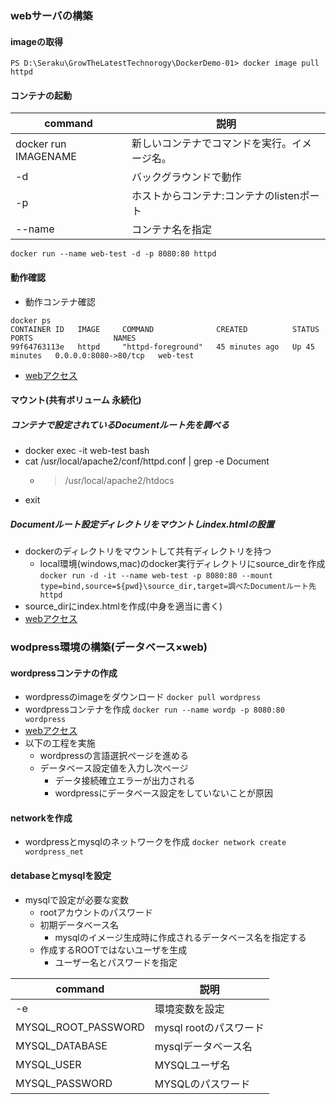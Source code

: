 ### webサーバの構築
#### imageの取得

```
PS D:\Seraku\GrowTheLatestTechnorogy\DockerDemo-01> docker image pull httpd
```

#### コンテナの起動
| command | 説明 |
| - | - |
| docker run IMAGENAME | 新しいコンテナでコマンドを実行。イメージ名。 | 
| -d | バックグラウンドで動作 | 
| -p | ホストからコンテナ:コンテナのlistenポート | 
| --name| コンテナ名を指定 |

```
docker run --name web-test -d -p 8080:80 httpd
```

#### 動作確認
- 動作コンテナ確認
```
docker ps
CONTAINER ID   IMAGE     COMMAND              CREATED          STATUS          PORTS                  NAMES
99f64763113e   httpd     "httpd-foreground"   45 minutes ago   Up 45 minutes   0.0.0.0:8080->80/tcp   web-test
```
- [webアクセス](http://127.0.0.1:8080/)

#### マウント(共有ボリューム 永続化)
##### コンテナで設定されているDocumentルート先を調べる
- docker exec -it web-test bash
- cat /usr/local/apache2/conf/httpd.conf | grep -e Document
  - > /usr/local/apache2/htdocs
- exit

##### Documentルート設定ディレクトリをマウントしindex.htmlの設置
- dockerのディレクトリをマウントして共有ディレクトリを持つ
  - local環境(windows,mac)のdocker実行ディレクトリにsource_dirを作成
` docker run -d -it --name web-test -p 8080:80 --mount type=bind,source=${pwd}\source_dir,target=調べたDocumentルート先 httpd `
- source_dirにindex.htmlを作成(中身を適当に書く)
- [webアクセス](http://127.0.0.1:8080/)


### wodpress環境の構築(データベース×web)
#### wordpressコンテナの作成
- wordpressのimageをダウンロード
` docker pull wordpress `
- wordpressコンテナを作成
` docker run --name wordp -p 8080:80 wordpress  `
- [webアクセス](http://127.0.0.1:8080/)
- 以下の工程を実施
  - wordpressの言語選択ページを進める
  - データベース設定値を入力し次ページ
    - データ接続確立エラーが出力される
    - wordpressにデータベース設定をしていないことが原因

#### networkを作成
- wordpressとmysqlのネットワークを作成
` docker network create wordpress_net `

#### detabaseとmysqlを設定
- mysqlで設定が必要な変数
  - rootアカウントのパスワード
  - 初期データベース名
    - mysqlのイメージ生成時に作成されるデータベース名を指定する
  - 作成するROOTではないユーザを生成
    - ユーザー名とパスワードを指定

| command | 説明 |
| - | - |
| -e | 環境変数を設定 |
| MYSQL_ROOT_PASSWORD | mysql rootのパスワード |
| MYSQL_DATABASE | mysqlデータベース名 |
| MYSQL_USER | MYSQLユーザ名 | 
| MYSQL_PASSWORD | MYSQLのパスワード |






